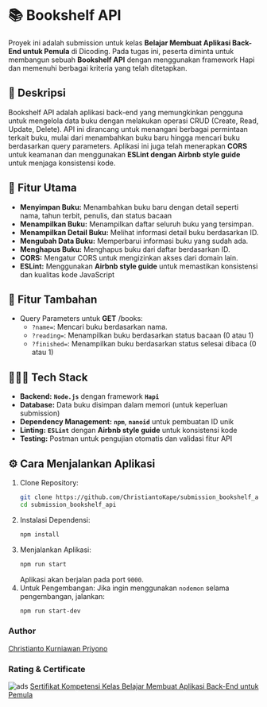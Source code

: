 # 📚 Bookshelf API
Proyek ini adalah submission untuk kelas **Belajar Membuat Aplikasi Back-End untuk Pemula** di Dicoding. Pada tugas ini, peserta diminta untuk membangun sebuah **Bookshelf API** dengan menggunakan framework Hapi dan memenuhi berbagai kriteria yang telah ditetapkan.

## 📝 Deskripsi
Bookshelf API adalah aplikasi back-end yang memungkinkan pengguna untuk mengelola data buku dengan melakukan operasi CRUD (Create, Read, Update, Delete). API ini dirancang untuk menangani berbagai permintaan terkait buku, mulai dari menambahkan buku baru hingga mencari buku berdasarkan query parameters. Aplikasi ini juga telah menerapkan **CORS** untuk keamanan dan menggunakan **ESLint dengan Airbnb style guide** untuk menjaga konsistensi kode.

## 🚀 Fitur Utama
* **Menyimpan Buku:** Menambahkan buku baru dengan detail seperti nama, tahun terbit, penulis, dan status bacaan
* **Menampilkan Buku:** Menampilkan daftar seluruh buku yang tersimpan.
* **Menampilkan Detail Buku:** Melihat informasi detail buku berdasarkan ID.
* **Mengubah Data Buku:** Memperbarui informasi buku yang sudah ada.
* **Menghapus Buku:** Menghapus buku dari daftar berdasarkan ID.
* **CORS:** Mengatur CORS untuk mengizinkan akses dari domain lain.
* **ESLint:** Menggunakan **Airbnb style guide** untuk memastikan konsistensi dan kualitas kode JavaScript

## 🔧 Fitur Tambahan
* Query Parameters untuk **GET** /books:
    * `?name=`: Mencari buku berdasarkan nama.
    * `?reading=`: Menampilkan buku berdasarkan status bacaan (0 atau 1)
    * `?finished=`: Menampilkan buku berdasarkan status selesai dibaca (0 atau 1)

## 👨🏻‍💻 Tech Stack
* **Backend:** **`Node.js`** dengan framework **`Hapi`**
* **Database:** Data buku disimpan dalam memori (untuk keperluan submission)
* **Dependency Management:** **`npm`**, **`nanoid`** untuk pembuatan ID unik
* **Linting:** **`ESLint`** dengan **Airbnb style guide** untuk konsistensi kode
* **Testing:** Postman untuk pengujian otomatis dan validasi fitur API

## ⚙️ Cara Menjalankan Aplikasi
1. Clone Repository:
    ```sh
    git clone https://github.com/ChristiantoKape/submission_bookshelf_api
    cd submission_bookshelf_api
    ```
2. Instalasi Dependensi:
    ```sh
    npm install
    ```
3. Menjalankan Aplikasi:
    ```sh
    npm run start
    ```
    Aplikasi akan berjalan pada port `9000`.
4. Untuk Pengembangan:
    Jika ingin menggunakan `nodemon` selama pengembangan, jalankan:
    ```sh
    npm run start-dev
    ```
    
### Author
[Christianto Kurniawan Priyono](https://www.linkedin.com/in/chriskape/)

### Rating & Certificate
![ads](https://i.ibb.co.com/PTFjMd6/Screenshot-2024-07-11-021135.png)
[Sertifikat Kompetensi Kelas Belajar Membuat Aplikasi Back-End untuk Pemula](https://www.dicoding.com/certificates/0LZ06NM6KZ65)
